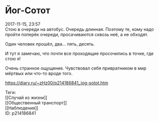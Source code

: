 Йог-Сотот
==========

   
 2017-11-15, 23:57   
  Стою в очереди на автобус. Очередь длинная. Поэтому те, кому надо пройти поперёк очереди, просачиваются сквозь неё, а не обходят.   
   
 Один человек прошёл, два... пять, десять.   
   
 И тут я замечаю, что почти все проходящие просочились в точке, где стою я!   
   
 Очень странное ощущение. Чувствовал себя привратником в мир мёртвых или что-то вроде того.   
    
 <https://diary.ru/~zHz00/p214186841_jog-sotot.htm>   
   
 Теги:   
 [[Случай из жизни]]   
 [[Общественный транспорт]]   
 [[Наблюдения]]   
 ID: p214186841